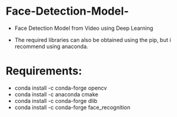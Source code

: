 # Face-Detection-Model-
* Face Detection Model from Video using Deep Learning

* The required libraries can also be obtained using the pip, but i recommend using anaconda.

# Requirements:
-  conda install -c conda-forge opencv
-  conda install -c anaconda cmake
-  conda install -c conda-forge dlib
-  conda install -c conda-forge face_recognition


